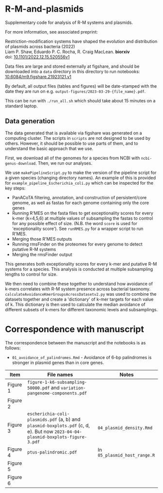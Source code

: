 # R-M-and-plasmids

Supplementary code for analysis of R-M systems and plasmids. 

For more information, see associated preprint:

Restriction-modification systems have shaped the evolution and distribution of plasmids across bacteria (2022)   
Liam P. Shaw, Eduardo P. C. Rocha, R. Craig MacLean. **biorxiv**  
doi: [10.1101/2022.12.15.520556v1](https://www.biorxiv.org/content/10.1101/2022.12.15.520556v1) 

Data files are large and stored externally at figshare, and should be downloaded into a `data` directory in this directory to run notebooks: [10.6084/m9.figshare.21923121.v1](https://doi.org/10.6084/m9.figshare.21923121.v1)

By default, all output files (tables and figures) will be date-stamped with the date they are run on e.g. `output-figures/2023-03-29-{file_name}.pdf`.

This can be run with `./run_all.sh` which should take about 15 minutes on a standard laptop.

## Data generation

The data generated that is available via figshare was generated on a computing cluster. The scripts in `scripts` are not designed to be used by others. However, it should be possible to use parts of them, and to understand the basic approach that we use. 

First, we download all of the genomes for a species from NCBI with `ncbi-genus-download`. Then, we run our analyses. 

We use `makePipelineScript.py` to make the version of the pipeline script for a given species (changing directory names). An example of this is provided for `example_pipeline_Escherichia_coli.py` which can be inspected for the key steps:
* PanACoTA filtering, annotation, and construction of persistent/core genome, as well as fastas for each genome containing only the core genes 
* Running R'MES on the fasta files to get exceptionality scores for every k-mer (k=4,5,6) at multiple values of subsampling the fastas to control for any possible effect of size. (N.B. the word `score` is used for 'exceptionality score'). See `runRMES.py` for a wrapper script to run R'MES.
* Merging those R'MES outputs
* Running rmsFinder on the proteomes for every genome to detect putative R-M systems
* Merging the rmsFinder output

This generates both exceptionality scores for every k-mer and putative R-M systems for a species. This analysis is conducted at multiple subsampling lengths to control for size.  

We then need to combine these together to understand how avoidance of k-mers correlates with R-M system presence across bacterial taxonomy. `calculateAvoidanceKmerGroupsAcrossDatasetv2.py` was used to combine the datasets together and create a 'dictionary' of k-mer targets for each value of k. This dictionary is then used to calculate the median avoidance of different subsets of k-mers for different taxonomic levels and subsamplings. 

# Correspondence with manuscript

The correspondence between the manuscript and the notebooks is as follows:
* `01_avoidance_of_palindromes.Rmd` - Avoidance of 6-bp palindromes is stronger in plasmid genes than in core genes. 

| Item 	| File names 	| Notes 	|
|---	|---	|---	|
| Figure 1 	| `figure-1-k6-subsampling-50000.pdf`  and  `variation-pangenome-components.pdf` 	|  	|
| Figure 2 	|  	|  	|
| Figure 3  | `escherichia-coli-plasmids.pdf` (a, b) and   `plasmid-boxplots.pdf` (c, d, e). But now `2023-04-04-plasmid-boxplots-figure-3.pdf`         |  `04_plasmid_density.Rmd`     | 
| Figure 4 	| `ptus-palindromic.pdf` 	| In `05_plasmid_host_range.R` 	|
| Figure 5 	|  	|  	|
| Figure 6 	| | |  

